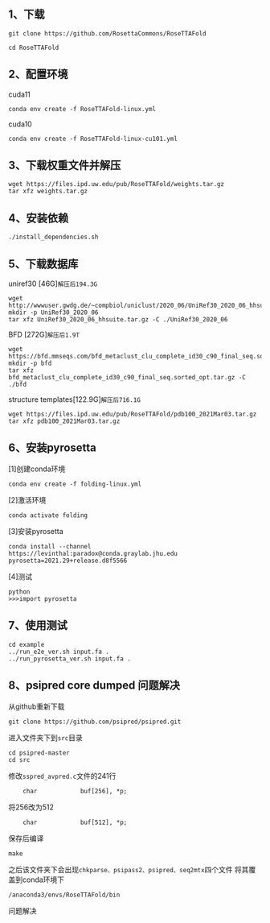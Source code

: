 ## 1、下载
```
git clone https://github.com/RosettaCommons/RoseTTAFold
```

```
cd RoseTTAFold
```

## 2、配置环境

cuda11

```
conda env create -f RoseTTAFold-linux.yml
```
cuda10

```
conda env create -f RoseTTAFold-linux-cu101.yml
```
## 3、下载权重文件并解压
```
wget https://files.ipd.uw.edu/pub/RoseTTAFold/weights.tar.gz
tar xfz weights.tar.gz
```
## 4、安装依赖

```
./install_dependencies.sh
```
## 5、下载数据库
uniref30 [46G]`解压后194.3G`

```
wget http://wwwuser.gwdg.de/~compbiol/uniclust/2020_06/UniRef30_2020_06_hhsuite.tar.gz
mkdir -p UniRef30_2020_06
tar xfz UniRef30_2020_06_hhsuite.tar.gz -C ./UniRef30_2020_06
```

BFD [272G]`解压后1.9T`

```
wget https://bfd.mmseqs.com/bfd_metaclust_clu_complete_id30_c90_final_seq.sorted_opt.tar.gz
mkdir -p bfd
tar xfz bfd_metaclust_clu_complete_id30_c90_final_seq.sorted_opt.tar.gz -C ./bfd
```

structure templates[122.9G]`解压后716.1G`

```
wget https://files.ipd.uw.edu/pub/RoseTTAFold/pdb100_2021Mar03.tar.gz
tar xfz pdb100_2021Mar03.tar.gz
```
## 6、安装pyrosetta
[1]创建conda环境

```
conda env create -f folding-linux.yml
```
[2]激活环境

```
conda activate folding
```
[3]安装pyrosetta

```
conda install --channel https://levinthal:paradox@conda.graylab.jhu.edu pyrosetta=2021.29+release.d8f5566
```
[4]测试

```
python
>>>import pyrosetta
```
## 7、使用测试
```
cd example
../run_e2e_ver.sh input.fa .
../run_pyrosetta_ver.sh input.fa .
```
## 8、psipred core dumped 问题解决
从github重新下载
```
git clone https://github.com/psipred/psipred.git
```
进入文件夹下到`src`目录
```
cd psipred-master
cd src
```
修改`sspred_avpred.c`文件的241行

```
    char            buf[256], *p;
```
将256改为512
```
    char            buf[512], *p;
```
保存后编译

```
make
```
之后该文件夹下会出现`chkparse、psipass2、psipred、seq2mtx`四个文件
将其覆盖到conda环境下

```
/anaconda3/envs/RoseTTAFold/bin
```
问题解决
